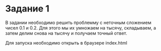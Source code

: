 # Задание 1
В задании необходимо решить проблемму с неточным сложением чисел 0.1 и 0.2. 
Для этого мы их умножаем на тысячу, складываем, а затем делим снова на тысячу и получаем точный ответ.

Для запуска необходимо открыть в браузере index.html
